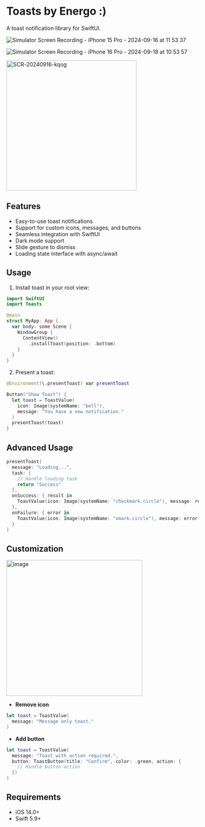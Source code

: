 # Toasts by Energo :) 

A toast notification library for SwiftUI.

![Simulator Screen Recording - iPhone 15 Pro - 2024-09-16 at 11 53 37](https://github.com/user-attachments/assets/7b11b2f1-ed6e-4955-a674-c3bfd49ab8ad)

![Simulator Screen Recording - iPhone 16 Pro - 2024-09-18 at 10 53 57](https://github.com/user-attachments/assets/6c5f4906-aab6-4ef6-b9bb-844d7110586b)


<img width="341" alt="SCR-20240916-kqog" src="https://github.com/user-attachments/assets/c072c767-8e26-471b-b156-80b204ca433b">

## Features

- Easy-to-use toast notifications
- Support for custom icons, messages, and buttons
- Seamless integration with SwiftUI
- Dark mode support
- Slide gesture to dismiss
- Loading state interface with async/await

## Usage

1. Install toast in your root view:

```swift
import SwiftUI
import Toasts

@main
struct MyApp: App {
  var body: some Scene {
    WindowGroup {
      ContentView()
        .installToast(position: .bottom)
    }
  }
}
```

2. Present a toast:

```swift
@Environment(\.presentToast) var presentToast

Button("Show Toast") {
  let toast = ToastValue(
    icon: Image(systemName: "bell"),
    message: "You have a new notification."
  )
  presentToast(toast)
}
```

## Advanced Usage

```swift
presentToast(
  message: "Loading...",
  task: {
    // Handle loading task
    return "Success"
  },
  onSuccess: { result in
    ToastValue(icon: Image(systemName: "checkmark.circle"), message: result)
  },
  onFailure: { error in
    ToastValue(icon: Image(systemName: "xmark.circle"), message: error.localizedDescription)
  }
)
```

## Customization

<img width="356" alt="image" src="https://github.com/user-attachments/assets/937ef007-cbe7-4462-963c-2fb92a6cd844">

- **Remove icon**

```swift
let toast = ToastValue(
  message: "Message only toast."
)
```


- **Add button**

```swift
let toast = ToastValue(
  message: "Toast with action required.",
  button: ToastButton(title: "Confirm", color: .green, action: {
    // Handle button action
  })
)
```


## Requirements

- iOS 14.0+
- Swift 5.9+
